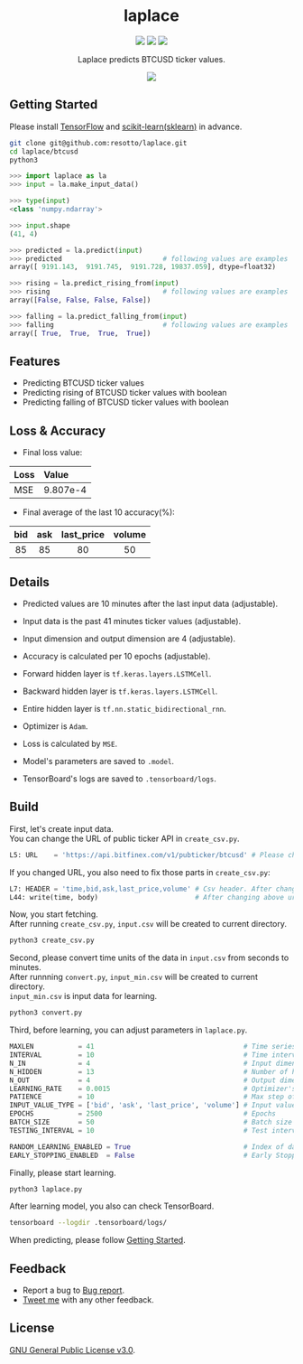 <h1 align="center">laplace</h1>

<p align="center">
  <a href="https://twitter.com/home?status=Rate%20Prediction%20with%20TensorFlow%20Bidirectional%20RNN%20by%20%40_resotto_%20https://github.com/resotto/laplace"><img src="https://img.shields.io/badge/twitter-tweet-blue.svg"/></a>
  <a href="https://twitter.com/_resotto_"><img src="https://img.shields.io/badge/feedback-@_resotto_-blue.svg" /></a>
  <a href="https://github.com/resotto/laplace/blob/master/LICENSE"><img src="https://img.shields.io/badge/license-GPL%20v3.0-brightgreen.svg" /></a>
</p>

<p align="center">
  Laplace predicts BTCUSD ticker values.
</p>

<p align="center">
  <img src="https://raw.github.com/wiki/resotto/laplace/img/demon.png">
</p>

## Getting Started
Please install [TensorFlow](https://www.tensorflow.org/) and [scikit-learn(sklearn)](https://scikit-learn.org/stable/) in advance.
```bash
git clone git@github.com:resotto/laplace.git
cd laplace/btcusd
python3
```
```python
>>> import laplace as la
>>> input = la.make_input_data()

>>> type(input)
<class 'numpy.ndarray'>

>>> input.shape
(41, 4)

>>> predicted = la.predict(input)
>>> predicted                         # following values are examples
array([ 9191.143,  9191.745,  9191.728, 19837.059], dtype=float32)

>>> rising = la.predict_rising_from(input)
>>> rising                            # following values are examples
array([False, False, False, False])

>>> falling = la.predict_falling_from(input)
>>> falling                           # following values are examples
array([ True,  True,  True,  True])
```

## Features
- Predicting BTCUSD ticker values
- Predicting rising of BTCUSD ticker values with boolean
- Predicting falling of BTCUSD ticker values with boolean

## Loss & Accuracy
- Final loss value:

| Loss |  Value  |
|:-----|:--------|
| MSE  |9.807e-4|

- Final average of the last 10 accuracy(%):

| bid |  ask  | last_price | volume |
|:---:|:-----:|:----------:|:------:|
| 85  |  85   | 80         | 50     |


## Details
- Predicted values are 10 minutes after the last input data (adjustable).
- Input data is the past 41 minutes ticker values (adjustable).
- Input dimension and output dimension are 4 (adjustable).
- Accuracy is calculated per 10 epochs (adjustable).


- Forward hidden layer is `tf.keras.layers.LSTMCell`.
- Backward hidden layer is `tf.keras.layers.LSTMCell`.
- Entire hidden layer is `tf.nn.static_bidirectional_rnn`.
- Optimizer is `Adam`.
- Loss is calculated by `MSE`.


- Model's parameters are saved to `.model`.
- TensorBoard's logs are saved to `.tensorboard/logs`.

## Build
First, let's create input data.  
You can change the URL of public ticker API in `create_csv.py`.
```python
L5: URL    = 'https://api.bitfinex.com/v1/pubticker/btcusd' # Please change this url as you like
```

If you changed URL, you also need to fix those parts in `create_csv.py`:
```python
L7: HEADER = 'time,bid,ask,last_price,volume' # Csv header. After changing above url, you may need to fix this
L44: write(time, body)                        # After changing above url, you also need to fix this depending on ticker response
```

Now, you start fetching.  
After running `create_csv.py`, `input.csv` will be created to current directory.
```bash
python3 create_csv.py
```

Second, please convert time units of the data in `input.csv` from seconds to minutes.  
After runnning `convert.py`, `input_min.csv` will be created to current directory.  
`input_min.csv` is input data for learning.
```bash
python3 convert.py
```

Third, before learning, you can adjust parameters in `laplace.py`.
```python
MAXLEN           = 41                                     # Time series length of input data
INTERVAL         = 10                                     # Time interval between the last input value and answer value
N_IN             = 4                                      # Input dimension
N_HIDDEN         = 13                                     # Number of hidden layers
N_OUT            = 4                                      # Output dimension
LEARNING_RATE    = 0.0015                                 # Optimizer's learning rate
PATIENCE         = 10                                     # Max step of EarlyStopping
INPUT_VALUE_TYPE = ['bid', 'ask', 'last_price', 'volume'] # Input value type
EPOCHS           = 2500                                   # Epochs
BATCH_SIZE       = 50                                     # Batch size
TESTING_INTERVAL = 10                                     # Test interval

RANDOM_LEARNING_ENABLED = True                            # Index of data determined randomly or not
EARLY_STOPPING_ENABLED  = False                           # Early Stopping enabled or not
```

Finally, please start learning.
```bash
python3 laplace.py
```

After learning model, you also can check TensorBoard.
```bash
tensorboard --logdir .tensorboard/logs/
```
When predicting, please follow [Getting Started](#getting-started).

## Feedback
- Report a bug to [Bug report](https://github.com/resotto/laplace/issues/1).
- [Tweet me](https://twitter.com/_resotto_) with any other feedback.

## License
[GNU General Public License v3.0](https://github.com/resotto/laplace/blob/master/LICENSE).
